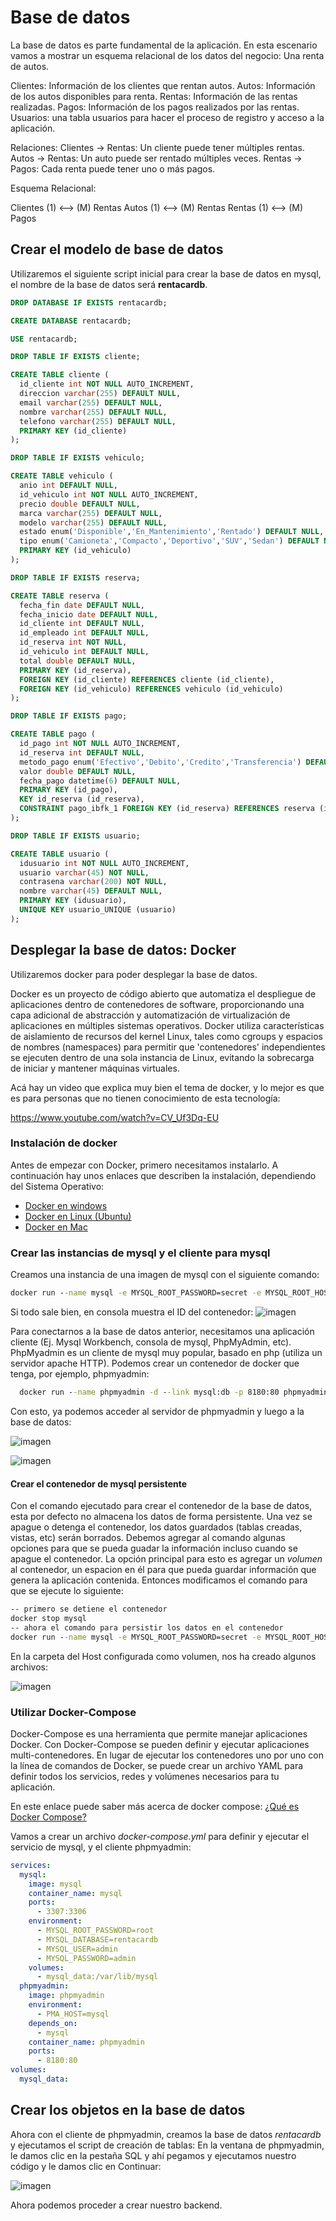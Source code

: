 # Base de datos

La base de datos es parte fundamental de la aplicación. En esta escenario vamos a mostrar
un esquema relacional de los datos del negocio: Una renta de autos.

Clientes: Información de los clientes que rentan autos.
Autos: Información de los autos disponibles para renta.
Rentas: Información de las rentas realizadas.
Pagos: Información de los pagos realizados por las rentas.
Usuarios: una tabla usuarios para hacer el proceso de registro y acceso a la aplicación.

Relaciones:
Clientes -> Rentas: Un cliente puede tener múltiples rentas.
Autos -> Rentas: Un auto puede ser rentado múltiples veces.
Rentas -> Pagos: Cada renta puede tener uno o más pagos.

Esquema Relacional:

Clientes (1) <--> (M) Rentas
Autos (1) <--> (M) Rentas
Rentas (1) <--> (M) Pagos

## Crear el modelo de base de datos

Utilizaremos el siguiente script inicial para crear la base de datos en mysql, el nombre de la base de datos será **rentacardb**.

```sql
DROP DATABASE IF EXISTS rentacardb;

CREATE DATABASE rentacardb;

USE rentacardb;

DROP TABLE IF EXISTS cliente;

CREATE TABLE cliente (
  id_cliente int NOT NULL AUTO_INCREMENT,
  direccion varchar(255) DEFAULT NULL,
  email varchar(255) DEFAULT NULL,
  nombre varchar(255) DEFAULT NULL,
  telefono varchar(255) DEFAULT NULL,
  PRIMARY KEY (id_cliente)
);

DROP TABLE IF EXISTS vehiculo;

CREATE TABLE vehiculo (
  anio int DEFAULT NULL,
  id_vehiculo int NOT NULL AUTO_INCREMENT,
  precio double DEFAULT NULL,
  marca varchar(255) DEFAULT NULL,
  modelo varchar(255) DEFAULT NULL,
  estado enum('Disponible','En_Mantenimiento','Rentado') DEFAULT NULL,
  tipo enum('Camioneta','Compacto','Deportivo','SUV','Sedan') DEFAULT NULL,
  PRIMARY KEY (id_vehiculo)
);

DROP TABLE IF EXISTS reserva;

CREATE TABLE reserva (
  fecha_fin date DEFAULT NULL,
  fecha_inicio date DEFAULT NULL,
  id_cliente int DEFAULT NULL,
  id_empleado int DEFAULT NULL,
  id_reserva int NOT NULL,
  id_vehiculo int DEFAULT NULL,
  total double DEFAULT NULL,
  PRIMARY KEY (id_reserva),
  FOREIGN KEY (id_cliente) REFERENCES cliente (id_cliente),
  FOREIGN KEY (id_vehiculo) REFERENCES vehiculo (id_vehiculo)
);

DROP TABLE IF EXISTS pago;

CREATE TABLE pago (
  id_pago int NOT NULL AUTO_INCREMENT,
  id_reserva int DEFAULT NULL,
  metodo_pago enum('Efectivo','Debito','Credito','Transferencia') DEFAULT NULL,
  valor double DEFAULT NULL,
  fecha_pago datetime(6) DEFAULT NULL,
  PRIMARY KEY (id_pago),
  KEY id_reserva (id_reserva),
  CONSTRAINT pago_ibfk_1 FOREIGN KEY (id_reserva) REFERENCES reserva (id_reserva)
);

DROP TABLE IF EXISTS usuario;

CREATE TABLE usuario (
  idusuario int NOT NULL AUTO_INCREMENT,
  usuario varchar(45) NOT NULL,
  contrasena varchar(200) NOT NULL,
  nombre varchar(45) DEFAULT NULL,
  PRIMARY KEY (idusuario),
  UNIQUE KEY usuario_UNIQUE (usuario)
);
```

## Desplegar la base de datos: Docker

Utilizaremos docker para poder desplegar la base de datos.

Docker es un proyecto de código abierto que automatiza el despliegue de aplicaciones dentro de contenedores de software, proporcionando una capa adicional de abstracción y automatización de virtualización de aplicaciones en múltiples sistemas operativos. Docker utiliza características de aislamiento de recursos del kernel Linux, tales como cgroups y espacios de nombres (namespaces) para permitir que 'contenedores' independientes se ejecuten dentro de una sola instancia de Linux, evitando la sobrecarga de iniciar y mantener máquinas virtuales.

Acá hay un video que explica muy bien el tema de docker, y lo mejor es que es para personas que no tienen conocimiento de esta tecnología:

<https://www.youtube.com/watch?v=CV_Uf3Dq-EU>

### Instalación de docker

Antes de empezar con Docker, primero necesitamos instalarlo. A continuación hay unos enlaces que describen la instalación, dependiendo del Sistema Operativo:

- [Docker en windows](https://www.ionos.com/es-us/digitalguide/servidores/configuracion/instalar-docker-en-windows-10/)
- [Docker en Linux (Ubuntu)](https://www.digitalocean.com/community/tutorials/how-to-install-and-use-docker-on-ubuntu-20-04-es)
- [Docker en Mac](https://platzi.com/tutoriales/1204-arquitectura-docker/1779-como-instalar-docker-en-windows-y-mac/)

### Crear las instancias de mysql y el cliente para mysql

Creamos una instancia de una imagen de mysql con el siguiente comando:

```bat
docker run --name mysql -e MYSQL_ROOT_PASSWORD=secret -e MYSQL_ROOT_HOST=% -p 127.0.0.1:3307:3306/tcp -d mysql:latest
```

Si todo sale bien, en consola muestra el ID del contenedor:
![imagen](imagenes/imagen001.png "Imagen: Contenedor de mysql creado.")

Para conectarnos a la base de datos anterior, necesitamos una aplicación cliente (Ej. Mysql Workbench, consola de mysql, PhpMyAdmin, etc). PhpMyadmin es un
cliente de mysql muy popular, basado en php (utiliza un servidor apache HTTP). Podemos crear un contenedor de docker que tenga, por ejemplo, phpmyadmin:

```bat
  docker run --name phpmyadmin -d --link mysql:db -p 8180:80 phpmyadmin
```

Con esto, ya podemos acceder al servidor de phpmyadmin y luego a la base de datos:

![imagen](imagenes/imagen002.png "Imagen: Opción de acceso a phpmyadmin.")

![imagen](imagenes/imagen003.png "Imagen: Ventana principal de phpmyadmin.")

#### Crear el contenedor de mysql persistente

Con el comando ejecutado para crear el contenedor de la base de datos, esta por defecto no almacena los datos de forma persistente. Una vez se apague o detenga
el contenedor, los datos guardados (tablas creadas, vistas, etc) serán borrados. Debemos agregar al comando algunas opciones para que se pueda guadar la
información incluso cuando se apague el contenedor. La opción principal para esto es agregar un _volumen_ al contenedor, un espacion en él para que pueda guardar
información que genera la aplicación contenida. Entonces modificamos el comando para que se ejecute lo siguiente:

```bat
-- primero se detiene el contenedor
docker stop mysql
-- ahora el comando para persistir los datos en el contenedor
docker run --name mysql -e MYSQL_ROOT_PASSWORD=secret -e MYSQL_ROOT_HOST=% -p 127.0.0.1:3307:3306/tcp -v "C:/Ejemplos/docker/mysql:/var/lib/mysql" -d mysql:latest
```

En la carpeta del Host configurada como volumen, nos ha creado algunos archivos:

![imagen](imagenes/imagen004.png "Imagen: archivos creados por el contenedor, en la carpeta de volumen del host.")

### Utilizar Docker-Compose

Docker-Compose es una herramienta que permite manejar aplicaciones Docker. Con Docker-Compose se pueden definir y ejecutar aplicaciones multi-contenedores.
En lugar de ejecutar los contenedores uno por uno con la línea de comandos de Docker, se puede crear un archivo YAML para definir todos los servicios, redes y volúmenes necesarios para tu aplicación.

En este enlace puede saber más acerca de docker compose: [¿Qué es Docker Compose?](https://imaginaformacion.com/tutoriales/que-es-docker-compose)

Vamos a crear un archivo _docker-compose.yml_ para definir y ejecutar el servicio de mysql, y el cliente phpmyadmin:

```YAML
services:
  mysql:
    image: mysql
    container_name: mysql
    ports:
      - 3307:3306
    environment:
      - MYSQL_ROOT_PASSWORD=root
      - MYSQL_DATABASE=rentacardb
      - MYSQL_USER=admin
      - MYSQL_PASSWORD=admin
    volumes:
      - mysql_data:/var/lib/mysql
  phpmyadmin:
    image: phpmyadmin
    environment:
      - PMA_HOST=mysql
    depends_on:
      - mysql
    container_name: phpmyadmin
    ports:
      - 8180:80
volumes:
  mysql_data:

```

## Crear los objetos en la base de datos

Ahora con el cliente de phpmyadmin, creamos la base de datos _rentacardb_ y ejecutamos el script de creación de tablas:
En la ventana de phpmyadmin, le damos clic en la pestaña SQL y ahí pegamos y ejecutamos nuestro código y le damos clic en Continuar:

![imagen](imagenes/imagen005.png "Imagen: Ventana de SQL de phpmyadmin.")

Ahora podemos proceder a crear nuestro backend.
